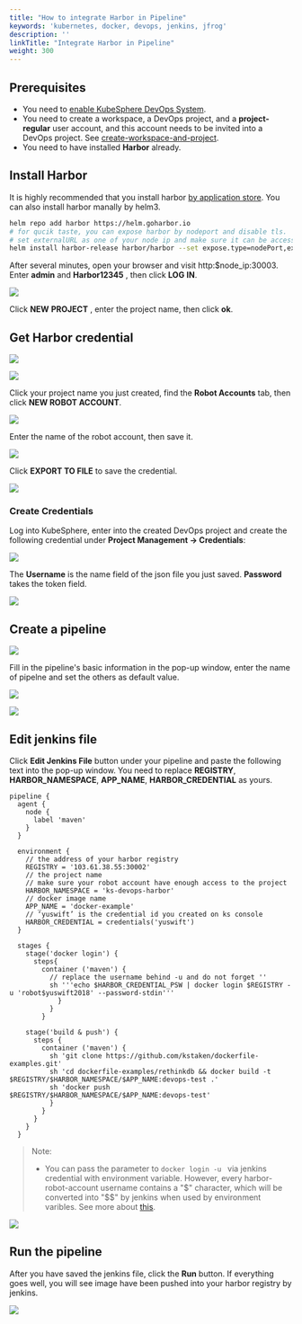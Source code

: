 ```yaml
---
title: "How to integrate Harbor in Pipeline"
keywords: 'kubernetes, docker, devops, jenkins, jfrog'
description: ''
linkTitle: "Integrate Harbor in Pipeline"
weight: 300
---
```


## Prerequisites

- You need to [enable KubeSphere DevOps System](../../../../docs/pluggable-components/devops/).
- You need to create a workspace, a DevOps project, and a **project-regular** user account, and this account needs to be invited into a DevOps project. See [create-workspace-and-project](../../../../docs/quick-start/create-workspace-and-project).
- You need to have installed **Harbor** already. 

## Install  Harbor

It is highly recommended that you install harbor [by application store](). You can also install harbor manally by helm3.

```bash
helm repo add harbor https://helm.goharbor.io
# for qucik taste, you can expose harbor by nodeport and disable tls.
# set externalURL as one of your node ip and make sure it can be accessed by jenkins.
helm install harbor-release harbor/harbor --set expose.type=nodePort,externalURL=http://$ip:30002,expose.tls.enabled=false
```

After several minutes, open your browser and visit http:$node_ip:30003. Enter **admin** and **Harbor12345** , then click **LOG** **IN**.

![](/images/devops/harbor-login.png)

Click **NEW** **PROJECT** , enter the project name, then click **ok**.

## Get Harbor credential

![](/images/devops/harbor-new-project.png)

![](/images/devops/harbor-project-ok.png)

Click your project name you just created, find the **Robot Accounts** tab, then click **NEW ROBOT ACCOUNT**.

![](/images/devops/harbor-robot-account.png)

Enter the name of the robot account, then save it.

![](/images/devops/harbor-robot-account-ok.png)

Click **EXPORT TO FILE** to save the credential.

![](/images/devops/harbor-robot-account-save.png)

### Create Credentials

Log into KubeSphere, enter into the created DevOps project and create the following credential under **Project Management → Credentials**:

![](/images/devops/ks-console-create-credential.png)

The **Username** is the name field of the json file you just saved. **Password**  takes the token field.

![](/images/devops/ks-console-credential-ok.png)

## Create a pipeline

![](/images/devops/ks-console-create-pipline.png)

Fill in the pipeline's basic information in the pop-up window,  enter the name of pipelne and set the others as default value.

![](/images/devops/create-pipline-2.png)

![](/images/devops/create-pipline-3.png)

## Edit jenkins file

Click **Edit Jenkins File** button under your pipeline and paste the following text into the pop-up window. You need to replace **REGISTRY**, **HARBOR_NAMESPACE**, **APP_NAME**, **HARBOR_CREDENTIAL** as yours.

```pipeline {
pipeline {  
  agent {
    node {
      label 'maven'
    }
  }
  
  environment {
    // the address of your harbor registry
    REGISTRY = '103.61.38.55:30002'
    // the project name
    // make sure your robot account have enough access to the project
    HARBOR_NAMESPACE = 'ks-devops-harbor'
    // docker image name
    APP_NAME = 'docker-example'
    // ‘yuswift’ is the credential id you created on ks console
    HARBOR_CREDENTIAL = credentials('yuswift')
  }
  
  stages {
    stage('docker login') {
      steps{
        container ('maven') {
          // replace the username behind -u and do not forget ''
          sh '''echo $HARBOR_CREDENTIAL_PSW | docker login $REGISTRY -u 'robot$yuswift2018' --password-stdin'''
            }
          }  
        }
        
    stage('build & push') {
      steps {
        container ('maven') {
          sh 'git clone https://github.com/kstaken/dockerfile-examples.git'
          sh 'cd dockerfile-examples/rethinkdb && docker build -t $REGISTRY/$HARBOR_NAMESPACE/$APP_NAME:devops-test .'
          sh 'docker push  $REGISTRY/$HARBOR_NAMESPACE/$APP_NAME:devops-test'
          }
        }
      }
    }
  }

```

> Note: 
>
> - You can pass the parameter to `docker login -u ` via jenkins credential with environment variable. However, every harbor-robot-account username contains a "\$" character, which will be converted into "\$$" by jenkins when used by environment varibles. See more about [this](https://number1.co.za/rancher-cannot-use-harbor-robot-account-imagepullbackoff-pull-access-denied/).

![](/images/devops/edit-jenkins-file.png)

## Run the pipeline

After you have saved the jenkins file, click the **Run** button. If everything goes well, you will see image have been pushed into your harbor registry by jenkins.

![](/images/devops/run-pipline.png)